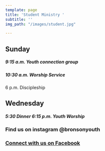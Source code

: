 ```yaml
---
template: page
title: 'Student Ministry '
subtitle: ''
img_path: "/images/student.jpg"

---
```

## **Sunday**

##### 9:15 a.m. Youth connection group

##### 10:30 a.m. Worship Service  
6 p.m. Discipleship

## **Wednesday**

##### 5:30 Dinner 6:15 p.m. Youth Worship

### Find us on instagram @bronsonyouth

### [Connect with us on Facebook](https://www.facebook.com/pg/FBC-Bronson-Youth-1467908543248280)